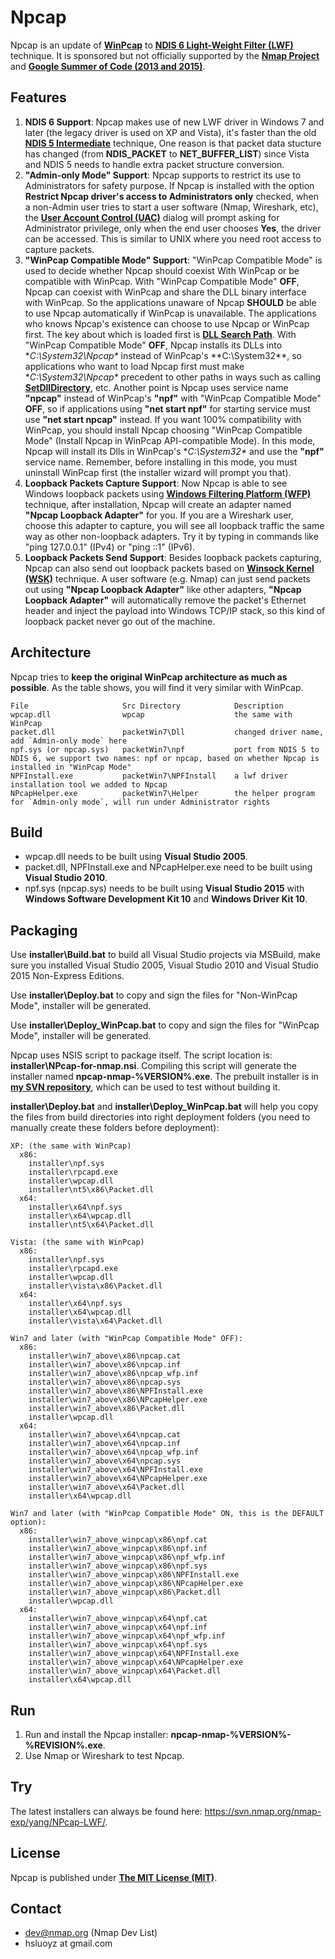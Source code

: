 Npcap
==========
Npcap is an update of [**WinPcap**](http://www.winpcap.org/) to [**NDIS 6 Light-Weight Filter (LWF)**](https://msdn.microsoft.com/en-us/library/windows/hardware/ff565492(v=vs.85).aspx) technique. It is sponsored but not officially supported by the [**Nmap Project**](http://nmap.org/) and [**Google Summer of Code (2013 and 2015)**](https://developers.google.com/open-source/gsoc/).

## Features

1. **NDIS 6 Support**: Npcap makes use of new LWF driver in Windows 7 and later (the legacy driver is used on XP and Vista), it's faster than the old [**NDIS 5 Intermediate**](https://msdn.microsoft.com/en-us/library/windows/hardware/ff557012(v=vs.85).aspx) technique, One reason is that packet data stucture has changed (from **NDIS_PACKET** to **NET_BUFFER_LIST**) since Vista and NDIS 5 needs to handle extra packet structure conversion.
2. **"Admin-only Mode" Support**: Npcap supports to restrict its use to Administrators for safety purpose. If Npcap is installed with the option **Restrict Npcap driver's access to Administrators only** checked, when a non-Admin user tries to start a user software (Nmap, Wireshark, etc), the [**User Account Control (UAC)**](http://windows.microsoft.com/en-us/windows/what-is-user-account-control#1TC=windows-7) dialog will prompt asking for Administrator privilege, only when the end user chooses **Yes**, the driver can be accessed. This is similar to UNIX where you need root access to capture packets.
3. **"WinPcap Compatible Mode" Support**: "WinPcap Compatible Mode" is used to decide whether Npcap should coexist With WinPcap or be compatible with WinPcap. With "WinPcap Compatible Mode" **OFF**, Npcap can coexist with WinPcap and share the DLL binary interface with WinPcap. So the applications unaware of Npcap **SHOULD** be able to use Npcap automatically if WinPcap is unavailable. The applications who knows Npcap's existence can choose to use Npcap or WinPcap first. The key about which is loaded first is [**DLL Search Path**](https://msdn.microsoft.com/en-us/library/windows/desktop/ms682586(v=vs.85).aspx). With "WinPcap Compatible Mode" **OFF**, Npcap installs its DLLs into **C:\System32\Npcap\** instead of WinPcap's **C:\System32\**, so applications who want to load Npcap first must make **C:\System32\Npcap\** precedent to other paths in ways such as calling [**SetDllDirectory**](https://msdn.microsoft.com/en-us/library/ms686203.aspx), etc. Another point is Npcap uses service name **"npcap"** instead of WinPcap's **"npf"** with "WinPcap Compatible Mode" **OFF**, so if applications using **"net start npf"** for starting service must use **"net start npcap"** instead. If you want 100% compatibility with WinPcap, you should install Npcap choosing "WinPcap Compatible Mode" (Install Npcap in WinPcap API-compatible Mode). In this mode, Npcap will install its Dlls in WinPcap's **C:\System32\** and use the **"npf"** service name. Remember, before installing in this mode, you must uninstall WinPcap first (the installer wizard will prompt you that).
4. **Loopback Packets Capture Support**: Now Npcap is able to see Windows loopback packets using [**Windows Filtering Platform (WFP)**](https://msdn.microsoft.com/en-us/library/windows/desktop/aa366510(v=vs.85).aspx) technique, after installation, Npcap will create an adapter named **"Npcap Loopback Adapter"** for you. If you are a Wireshark user, choose this adapter to capture, you will see all loopback traffic the same way as other non-loopback adapters. Try it by typing in commands like "ping 127.0.0.1" (IPv4) or "ping ::1" (IPv6).
5. **Loopback Packets Send Support**: Besides loopback packets capturing, Npcap can also send out loopback packets based on [**Winsock Kernel (WSK)**](https://msdn.microsoft.com/en-us/library/windows/hardware/ff556958(v=vs.85).aspx) technique. A user software (e.g. Nmap) can just send packets out using **"Npcap Loopback Adapter"** like other adapters, **"Npcap Loopback Adapter"** will automatically remove the packet's Ethernet header and inject the payload into Windows TCP/IP stack, so this kind of loopback packet never go out of the machine.

## Architecture

Npcap tries to **keep the original WinPcap architecture as much as possible**. As the table shows, you will find it very similar with WinPcap.
```
File                     Src Directory            Description
wpcap.dll                wpcap                    the same with WinPcap
packet.dll               packetWin7\Dll           changed driver name, add `Admin-only mode` here
npf.sys (or npcap.sys)   packetWin7\npf           port from NDIS 5 to NDIS 6, we support two names: npf or npcap, based on whether Npcap is installed in "WinPcap Mode"
NPFInstall.exe           packetWin7\NPFInstall    a lwf driver installation tool we added to Npcap
NPcapHelper.exe          packetWin7\Helper        the helper program for `Admin-only mode`, will run under Administrator rights
```

## Build

* wpcap.dll needs to be built using **Visual Studio 2005**.
* packet.dll, NPFInstall.exe and NPcapHelper.exe need to be built using **Visual Studio 2010**.
* npf.sys (npcap.sys) needs to be built using **Visual Studio 2015** with **Windows Software Development Kit 10** and **Windows Driver Kit 10**.

## Packaging

Use **installer\Build.bat** to build all Visual Studio projects via MSBuild, make sure you installed Visual Studio 2005, Visual Studio 2010 and Visual Studio 2015 Non-Express Editions.

Use **installer\Deploy.bat** to copy and sign the files for "Non-WinPcap Mode", installer will be generated.

Use **installer\Deploy_WinPcap.bat** to copy and sign the files for "WinPcap Mode", installer will be generated.

Npcap uses NSIS script to package itself. The script location is: **installer\NPcap-for-nmap.nsi**. Compiling this script will generate the installer named **npcap-nmap-%VERSION%.exe**. The prebuilt installer is in [**my SVN repository**](https://svn.nmap.org/nmap-exp/yang/NPcap-LWF/), which can be used to test without building it.

**installer\Deploy.bat** and **installer\Deploy_WinPcap.bat** will help you copy the files from build directories into right deployment folders (you need to manually create these folders before deployment):
```
XP: (the same with WinPcap)
  x86:
    installer\npf.sys
    installer\rpcapd.exe
    installer\wpcap.dll
    installer\nt5\x86\Packet.dll
  x64:
    installer\x64\npf.sys
    installer\x64\wpcap.dll
    installer\nt5\x64\Packet.dll
    
Vista: (the same with WinPcap)
  x86:
    installer\npf.sys
    installer\rpcapd.exe
    installer\wpcap.dll
    installer\vista\x86\Packet.dll
  x64:
    installer\x64\npf.sys
    installer\x64\wpcap.dll
    installer\vista\x64\Packet.dll

Win7 and later (with "WinPcap Compatible Mode" OFF):
  x86:
    installer\win7_above\x86\npcap.cat
    installer\win7_above\x86\npcap.inf
	installer\win7_above\x86\npcap_wfp.inf
    installer\win7_above\x86\npcap.sys
    installer\win7_above\x86\NPFInstall.exe
	installer\win7_above\x86\NPcapHelper.exe
    installer\win7_above\x86\Packet.dll
    installer\wpcap.dll
  x64:
    installer\win7_above\x64\npcap.cat
    installer\win7_above\x64\npcap.inf
	installer\win7_above\x64\npcap_wfp.inf
    installer\win7_above\x64\npcap.sys
    installer\win7_above\x64\NPFInstall.exe
	installer\win7_above\x64\NPcapHelper.exe
    installer\win7_above\x64\Packet.dll
    installer\x64\wpcap.dll

Win7 and later (with "WinPcap Compatible Mode" ON, this is the DEFAULT option):
  x86:
    installer\win7_above_winpcap\x86\npf.cat
    installer\win7_above_winpcap\x86\npf.inf
	installer\win7_above_winpcap\x86\npf_wfp.inf
    installer\win7_above_winpcap\x86\npf.sys
    installer\win7_above_winpcap\x86\NPFInstall.exe
	installer\win7_above_winpcap\x86\NPcapHelper.exe
    installer\win7_above_winpcap\x86\Packet.dll
    installer\wpcap.dll
  x64:
    installer\win7_above_winpcap\x64\npf.cat
    installer\win7_above_winpcap\x64\npf.inf
	installer\win7_above_winpcap\x64\npf_wfp.inf
    installer\win7_above_winpcap\x64\npf.sys
    installer\win7_above_winpcap\x64\NPFInstall.exe
	installer\win7_above_winpcap\x64\NPcapHelper.exe
    installer\win7_above_winpcap\x64\Packet.dll
    installer\x64\wpcap.dll
```

## Run

1. Run and install the Npcap installer: **npcap-nmap-%VERSION%-%REVISION%.exe**.
2. Use Nmap or Wireshark to test Npcap.

## Try

The latest installers can always be found here: https://svn.nmap.org/nmap-exp/yang/NPcap-LWF/.

## License

Npcap is published under [**The MIT License (MIT)**](http://opensource.org/licenses/MIT).

## Contact

* dev@nmap.org (Nmap Dev List)
* hsluoyz at gmail.com
